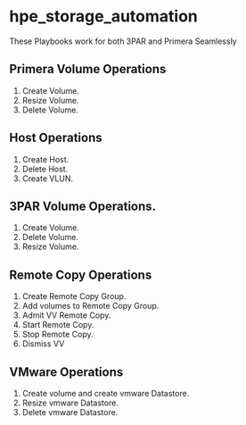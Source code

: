 # hpe_storage_automation
These Playbooks work for both 3PAR and Primera Seamlessly

## Primera Volume Operations
1) Create Volume.
2) Resize Volume.
3) Delete Volume.

## Host Operations
1) Create Host.
2) Delete Host.
3) Create VLUN.

## 3PAR Volume Operations.
1) Create Volume.
2) Delete Volume.
3) Resize Volume.

## Remote Copy Operations
1) Create Remote Copy Group.
2) Add volumes to Remote Copy Group.
3) Admit VV Remote Copy.
4) Start Remote Copy.
5) Stop Remote Copy.
6) Dismiss VV

## VMware Operations
1) Create volume and create vmware Datastore.
2) Resize vmware Datastore.
3) Delete vmware Datastore.
